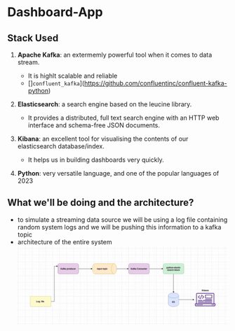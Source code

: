 # Dashboard-App

## Stack Used

1. **Apache Kafka**: an extermemly powerful tool when it comes to data stream.

   - It is highlt scalable and reliable
   - []`confluent_kafka`](https://github.com/confluentinc/confluent-kafka-python)

2. **Elasticsearch**: a search engine based on the leucine library.

   - It provides a distributed, full text search engine with an HTTP web interface and schema-free JSON documents.

3. **Kibana**: an excellent tool for visualising the contents of our elasticsearch database/index.

   - It helps us in building dashboards very quickly.

4. **Python**: very versatile language, and one of the popular languages of 2023

## What we'll be doing and the architecture?

- to simulate a streaming data source we will be using a log file containing random system logs and we will be pushing this information to a kafka topic
- architecture of the entire system
  ![architecture](./DOC_IMAGES/architecture.jpg)
